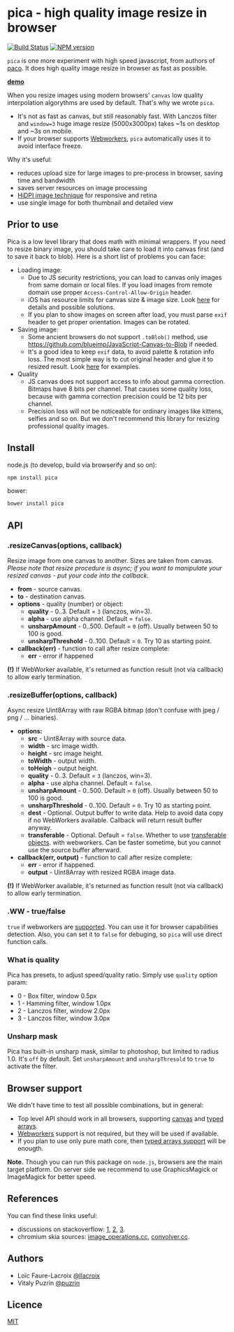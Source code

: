 pica - high quality image resize in browser
===========================================

[![Build Status](https://travis-ci.org/nodeca/pica.svg?branch=master)](https://travis-ci.org/nodeca/pica)
[![NPM version](https://img.shields.io/npm/v/pica.svg)](https://www.npmjs.org/package/pica)

`pica` is one more experiment with high speed javascript, from authors of
[paco](https://github.com/nodeca/pako). It does high quality image resize
in browser as fast as possible.

[__demo__](http://nodeca.github.io/pica/demo/)

When you resize images using modern browsers' `canvas`
low quality interpolation algorythms are used by default. That's why we wrote `pica`.

- It's not as fast as canvas, but still reasonably fast. With Lanczos filter and
  `window=3` huge image resize (5000x3000px) takes ~1s on desktop and ~3s on
  mobile.
- If your browser supports [Webworkers](http://caniuse.com/#feat=webworkers), `pica` automatically uses it to avoid
  interface freeze.

Why it's useful:

- reduces upload size for large images to pre-process in browser, saving time and bandwidth
- saves server resources on image processing
- [HiDPI image technique](http://www.html5rocks.com/en/mobile/high-dpi/#toc-tech-overview) for responsive and retina
- use single image for both thumbnail and detailed view


Prior to use
------------

Pica is a low level library that does math with minimal wrappers. If you need to
resize binary image, you should take care to load it into canvas first (and to
save it back to blob). Here is a short list of problems you can face:

- Loading image:
  - Due to JS security restrictions, you can load to canvas only images from same
    domain or local files. If you load images from remote domain use proper
    `Access-Control-Allow-Origin` header.
  - iOS has resource limits for canvas size & image size.
    Look [here](https://github.com/stomita/ios-imagefile-megapixel) for details and possible
    solutions.
  - If you plan to show images on screen after load, you must parse `exif` header
    to get proper orientation. Images can be rotated.
- Saving image:
  - Some ancient browsers do not support `.toBlob()` method, use
    https://github.com/blueimp/JavaScript-Canvas-to-Blob if needed.
  - It's a good idea to keep `exif` data, to avoid palette & rotation info
    loss. The most simple way is to cut original header and glue it to resized
    result. Look [here](https://github.com/nodeca/nodeca.users/blob/master/client/users/uploader/uploader.js)
    for examples.
- Quality
  - JS canvas does not support access to info about gamma correction. Bitmaps
    have 8 bits per channel. That causes some quality loss, because with gamma
    correction precision could be 12 bits per channel.
  - Precision loss will not be noticeable for ordinary images like kittens,
    selfies and so on. But we don't recommend this library for resizing professional quality images.


Install
-------

node.js (to develop, build via browserify and so on):

```bash
npm install pica
```

bower:

```bash
bower install pica
```


API
---

### .resizeCanvas(options, callback)

Resize image from one canvas to another. Sizes are taken from canvas.  
*Please note that resize procedure is async; if you want to manipulate your resized canvas - put your code into the callback.* 
- __from__ - source canvas.
- __to__ - destination canvas.
- __options__ - quality (number) or object:
  - __quality__ - 0..3. Default = `3` (lanczos, win=3).
  - __alpha__ - use alpha channel. Default = `false`.
  - __unsharpAmount__ - 0..500. Default = `0` (off). Usually between 50 to 100 is good.
  - __unsharpThreshold__ - 0..100. Default = `0`. Try 10 as starting point.
- __callback(err)__ - function to call after resize complete:
  - __err__ - error if happened

__(!)__ If WebWorker available, it's returned as function result (not via
  callback) to allow early termination.


### .resizeBuffer(options, callback)

Async resize Uint8Array with raw RGBA bitmap (don't confuse with jpeg / png  / ...
binaries).

- __options:__
  - __src__ - Uint8Array with source data.
  - __width__ - src image width.
  - __height__ - src image height.
  - __toWidth__ - output width.
  - __toHeigh__ - output height.
  - __quality__ - 0..3. Default = `3` (lanczos, win=3).
  - __alpha__ - use alpha channel. Default = `false`.
  - __unsharpAmount__ - 0..500. Default = `0` (off). Usually between 50 to 100 is good.
  - __unsharpThreshold__ - 0..100. Default = `0`. Try 10 as starting point.
  - __dest__ - Optional. Output buffer to write data. Help to avoid data copy
    if no WebWorkers available. Callback will return result buffer anyway.
  - __transferable__ - Optional. Default = `false`. Whether to use
    [transferable objects](http://updates.html5rocks.com/2011/12/Transferable-Objects-Lightning-Fast).
    with webworkers. Can be faster sometime, but you cannot use the source buffer afterward.
- __callback(err, output)__ - function to call after resize complete:
  - __err__ - error if happened.
  - __output__ - Uint8Array with resized RGBA image data.

__(!)__ If WebWorker available, it's returned as function result (not via
  callback) to allow early termination.


### .WW - true/false

`true` if webworkers are [supported](http://caniuse.com/#feat=webworkers).  You can use it for 
browser capabilities detection.
Also, you can set it to `false` for debuging, so `pica` will use direct function calls.


### What is quality

Pica has presets, to adjust speed/quality ratio. Simply use `quality` option param:

- 0 - Box filter, window 0.5px
- 1 - Hamming filter, window 1.0px
- 2 - Lanczos filter, window 2.0px
- 3 - Lanczos filter, window 3.0px


### Unsharp mask

Pica has built-in unsharp mask, similar to photoshop, but limited to
radius 1.0. It's `off` by default. Set `unsharpAmount` and `unsharpThresold`
to `true` to activate the filter.


Browser support
----------------

We didn't have time to test all possible combinations, but in general:

- Top level API should work in all browsers, supporting [canvas](http://caniuse.com/#feat=canvas)
  and [typed arrays](http://caniuse.com/#feat=typedarrays).
- [Webworkers](http://caniuse.com/#feat=webworkers) support is not required, but they will be used if available.
- If you plan to use only pure math core, then [typed arrays support](http://caniuse.com/#feat=typedarrays)
  will be enougth.

__Note.__ Though you can run this package on `node.js`, browsers are the main target platform.
On server side we recommend to use GraphicsMagick or ImageMagick for better speed.


References
----------

You can find these links useful:

- discussions on stackoverflow:
  [1](http://stackoverflow.com/questions/943781/),
  [2](http://stackoverflow.com/questions/18922880/),
  [3](http://stackoverflow.com/questions/2303690/).
- chromium skia sources:
  [image_operations.cc](http://src.chromium.org/svn/trunk/src/skia/ext/image_operations.cc),
  [convolver.cc](http://src.chromium.org/svn/trunk/src/skia/ext/convolver.cc).


Authors
-------

- Loïc Faure-Lacroix [@llacroix](https://github.com/llacroix)
- Vitaly Puzrin [@puzrin](https://github.com/puzrin)


Licence
-------

[MIT](https://github.com/nodeca/pica/blob/master/LICENSE)
